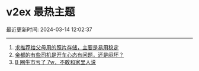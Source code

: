 # v2ex 最热主题

最近更新时间: 2024-03-14 12:02:37

--- 
1. [求推荐给父母用的照片存储，主要是易用稳定](https://www.v2ex.com/t/1023462) 
2. [帝都的有些司机是开车心态有问题，还是闷坏？](https://www.v2ex.com/t/1023485) 
3. [B 圈牛市亏了 7w，不敢和家里人说](https://www.v2ex.com/t/1023489) 
